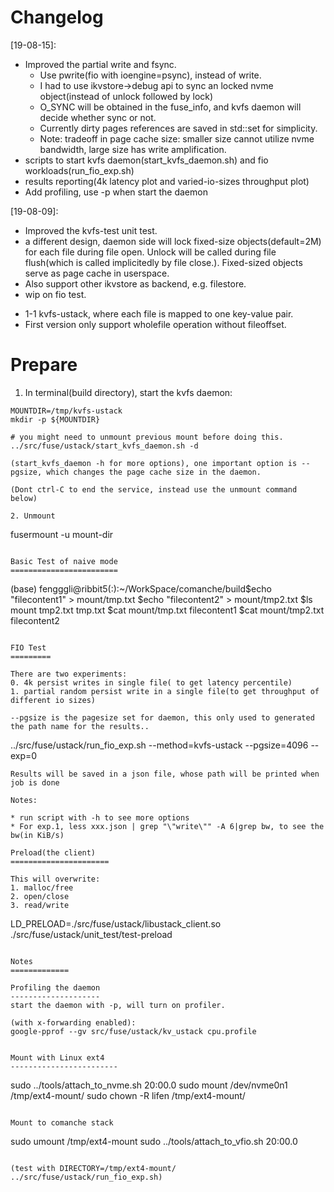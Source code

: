 Changelog
==========
[19-08-15]:
  * Improved the partial write and fsync. 
    - Use pwrite(fio with ioengine=psync), instead of write.
    - I had to use ikvstore->debug api to sync an locked nvme object(instead of unlock followed by lock)
    - O_SYNC will be obtained in the fuse_info, and kvfs daemon will decide whether sync or not.
    - Currently dirty pages references are saved in std::set for simplicity.
    - Note: tradeoff in page cache size: smaller size cannot utilize nvme bandwidth, large size has write amplification.
  * scripts to start kvfs daemon(start_kvfs_daemon.sh) and fio workloads(run_fio_exp.sh)
  * results reporting(4k latency plot and varied-io-sizes throughput plot)
  * Add profiling, use -p when start the daemon

[19-08-09]:
  * Improved the kvfs-test unit test.
  * a different design, daemon side will lock fixed-size objects(default=2M) for each file during file open. Unlock will be called during file flush(which is called implicitedly by file close.). Fixed-sized objects serve as page cache in userspace.
  * Also support other ikvstore as backend, e.g. filestore.
  * wip on fio test.

[19-07-30]: Added 
  * 1-1 kvfs-ustack, where each file is mapped to one key-value pair.
  * First version only support wholefile operation without fileoffset.

Prepare
==========

1. In terminal(build directory), start the kvfs daemon:
```
MOUNTDIR=/tmp/kvfs-ustack
mkdir -p ${MOUNTDIR}

# you might need to unmount previous mount before doing this.
../src/fuse/ustack/start_kvfs_daemon.sh -d

(start_kvfs_daemon -h for more options), one important option is --pgsize, which changes the page cache size in the daemon.

(Dont ctrl-C to end the service, instead use the unmount command below)

2. Unmount
```
fusermount -u mount-dir
```

Basic Test of naive mode
========================

```
(base) fengggli@ribbit5(:):~/WorkSpace/comanche/build$echo "filecontent1" > mount/tmp.txt
$echo "filecontent2" > mount/tmp2.txt
$ls mount
tmp2.txt  tmp.txt
$cat mount/tmp.txt
filecontent1
$cat mount/tmp2.txt
filecontent2
```

FIO Test
=========

There are two experiments:
0. 4k persist writes in single file( to get latency percentile)
1. partial random persist write in a single file(to get throughput of different io sizes)

--pgsize is the pagesize set for daemon, this only used to generated the path name for the results..
```
../src/fuse/ustack/run_fio_exp.sh --method=kvfs-ustack --pgsize=4096 --exp=0
```
Results will be saved in a json file, whose path will be printed when job is done

Notes:

* run script with -h to see more options
* For exp.1, less xxx.json | grep "\"write\"" -A 6|grep bw, to see the bw(in KiB/s)

Preload(the client)
======================

This will overwrite:
1. malloc/free
2. open/close
3. read/write

```
LD_PRELOAD=./src/fuse/ustack/libustack_client.so ./src/fuse/ustack/unit_test/test-preload
```

Notes
=============

Profiling the daemon
--------------------
start the daemon with -p, will turn on profiler.

(with x-forwarding enabled):
google-pprof --gv src/fuse/ustack/kv_ustack cpu.profile


Mount with Linux ext4
------------------------

```
sudo ../tools/attach_to_nvme.sh  20:00.0
sudo mount  /dev/nvme0n1  /tmp/ext4-mount/
sudo chown -R lifen /tmp/ext4-mount/
```

Mount to comanche stack
```
sudo umount /tmp/ext4-mount
sudo ../tools/attach_to_vfio.sh  20:00.0

```

(test with DIRECTORY=/tmp/ext4-mount/ ../src/fuse/ustack/run_fio_exp.sh)
